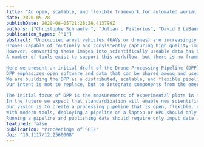 ```yaml
---
title: "An open, scalable, and flexible framework for automated aerial measurement of field experiments"
date: 2020-05-28
publishDate: 2020-08-05T21:26:26.413799Z
authors: ["Christophe Schnaufer", "Julian L Pistorius", "David S LeBauer"]
publication_types: ["1"]
abstract: "Unoccupied areal vehicles (UAVs or drones) are increasingly used in field research.
Drones capable of routinely and consistently capturing high quality imagery of experimental fields have become relatively inexpensive.
However, converting these images into scientifically useable data has become a bottleneck.
A number of tools exist to support this workflow, but there is no framework for making these tools interopreable, sharable, and scalable.

Here we present an initial draft of the Drone Processing Pipeline (DPP), a framework for processing agricultural research imagery that supports best practices and interoperability. 
DPP emphasizes open software and data that can be shared among and used in whole or part by the research community.
We are building the DPP as a distributed, scalable, and flexible pipeline for converting drone imagery into orthomosaics, point clouds, and plot level statistics.
Our intent is not to replace, but to integrate components from the emerging ecosystem of utilities with a focus on end-to-end automation and scalability.

The initial focus of DPP is the measurements of experimental plots in field research. 
In the future we expect that standardization will enable new scientific discovery by facilitating collaboration and sharing of software and data.
Our vision is to create a processing pipeline that is open, flexible, extensible, portable, and automated.
With modern tools, deploying a pipeline on a laptop or HPC should only take a single command. 
Running a pipeline and publishing data should require only input data and a defined workflow."
featured: false
publication: "Proceedings of SPIE"
doi: "10.1117/12.2560008"
---
```


